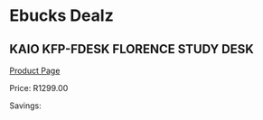 
# Ebucks Dealz
## KAIO KFP-FDESK FLORENCE STUDY DESK
[Product Page](https://www.ebucks.com/web/shop/productSelected.do?prodId=1234771211&catId=1240119451)

Price: R1299.00

Savings: 


	